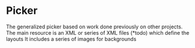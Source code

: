 Picker
=============

The generalized picker based on work done previously on other projects.
The main resource is an XML or series of XML files (*todo) which define the layouts
It includes a series of images for backgrounds
